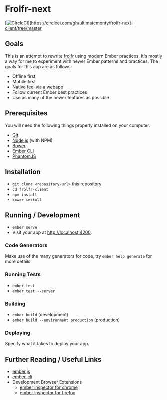 # Frolfr-next

[![CircleCI](https://circleci.com/gh/ultimatemonty/frolfr-next-client/tree/master.svg?style=svg)](https://circleci.com/gh/ultimatemonty/frolfr-next-client/tree/master

## Goals
This is an attempt to rewrite [frolfr](frolfr.com) using modern Ember practices. It's mostly a way for me to experiment with newer Ember patterns and practices. The goals for this app are as follows:

* Offline first
* Mobile first
* Native feel via a webapp
* Follow current Ember best practices
* Use as many of the newer features as possible

## Prerequisites
You will need the following things properly installed on your computer.

* [Git](http://git-scm.com/)
* [Node.js](http://nodejs.org/) (with NPM)
* [Bower](http://bower.io/)
* [Ember CLI](http://ember-cli.com/)
* [PhantomJS](http://phantomjs.org/)

## Installation

* `git clone <repository-url>` this repository
* `cd frolfr-client`
* `npm install`
* `bower install`

## Running / Development

* `ember serve`
* Visit your app at [http://localhost:4200](http://localhost:4200).

### Code Generators

Make use of the many generators for code, try `ember help generate` for more details

### Running Tests

* `ember test`
* `ember test --server`

### Building

* `ember build` (development)
* `ember build --environment production` (production)

### Deploying

Specify what it takes to deploy your app.

## Further Reading / Useful Links

* [ember.js](http://emberjs.com/)
* [ember-cli](http://ember-cli.com/)
* Development Browser Extensions
  * [ember inspector for chrome](https://chrome.google.com/webstore/detail/ember-inspector/bmdblncegkenkacieihfhpjfppoconhi)
  * [ember inspector for firefox](https://addons.mozilla.org/en-US/firefox/addon/ember-inspector/)
